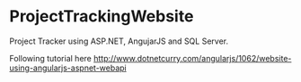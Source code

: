 # ProjectTrackingWebsite

Project Tracker using ASP.NET, AngujarJS and SQL Server.

Following tutorial here <http://www.dotnetcurry.com/angularjs/1062/website-using-angularjs-aspnet-webapi>
